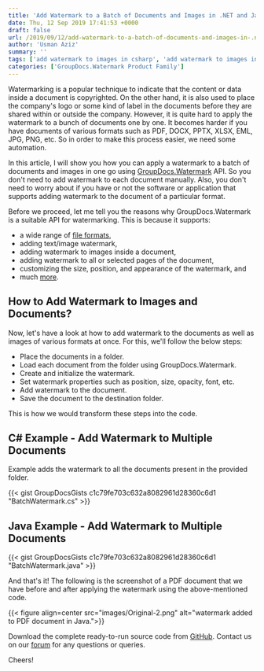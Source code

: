 ```yaml
---
title: 'Add Watermark to a Batch of Documents and Images in .NET and Java'
date: Thu, 12 Sep 2019 17:41:53 +0000
draft: false
url: /2019/09/12/add-watermark-to-a-batch-of-documents-and-images-in-.net-and-java/
author: 'Usman Aziz'
summary: ''
tags: ['add watermark to images in csharp', 'add watermark to images in java', 'watermark using csharp', 'watermark using java', 'Watermarking API']
categories: ['GroupDocs.Watermark Product Family']
---
```


Watermarking is a popular technique to indicate that the content or data inside a document is copyrighted. On the other hand, it is also used to place the company's logo or some kind of label in the documents before they are shared within or outside the company. However, it is quite hard to apply the watermark to a bunch of documents one by one. It becomes harder if you have documents of various formats such as PDF, DOCX, PPTX, XLSX, EML, JPG, PNG, etc. So in order to make this process easier, we need some automation.

In this article, I will show you how you can apply a watermark to a batch of documents and images in one go using [GroupDocs.Watermark](https://products.groupdocs.com/watermark) API. So you don't need to add watermark to each document manually. Also, you don't need to worry about if you have or not the software or application that supports adding watermark to the document of a particular format.

Before we proceed, let me tell you the reasons why GroupDocs.Watermark is a suitable API for watermarking. This is because it supports:

*   a wide range of [file formats](https://docs.groupdocs.com/watermark/net),
*   adding text/image watermark,
*   adding watermark to images inside a document,
*   adding watermark to all or selected pages of the document,
*   customizing the size, position, and appearance of the watermark, and
*   much [more](https://docs.groupdocs.com/display/watermarknet/Features+Overview).

## How to Add Watermark to Images and Documents?

Now, let's have a look at how to add watermark to the documents as well as images of various formats at once. For this, we'll follow the below steps:

*   Place the documents in a folder.
*   Load each document from the folder using GroupDocs.Watermark.
*   Create and initialize the watermark.
*   Set watermark properties such as position, size, opacity, font, etc.
*   Add watermark to the document.
*   Save the document to the destination folder.

This is how we would transform these steps into the code.

## C# Example - Add Watermark to Multiple Documents

Example adds the watermark to all the documents present in the provided folder.

{{< gist GroupDocsGists c1c79fe703c632a8082961d28360c6d1 "BatchWatermark.cs" >}}

## Java Example - Add Watermark to Multiple Documents

{{< gist GroupDocsGists c1c79fe703c632a8082961d28360c6d1 "BatchWatermark.java" >}}

And that's it! The following is the screenshot of a PDF document that we have before and after applying the watermark using the above-mentioned code.



{{< figure align=center src="images/Original-2.png" alt="watermark added to PDF document in Java.">}}


Download the complete ready-to-run source code from [GitHub](https://github.com/usmanazizgroupdocs/batch_watermark). Contact us on our [forum](https://forum.groupdocs.com/categories) for any questions or queries.

Cheers!




